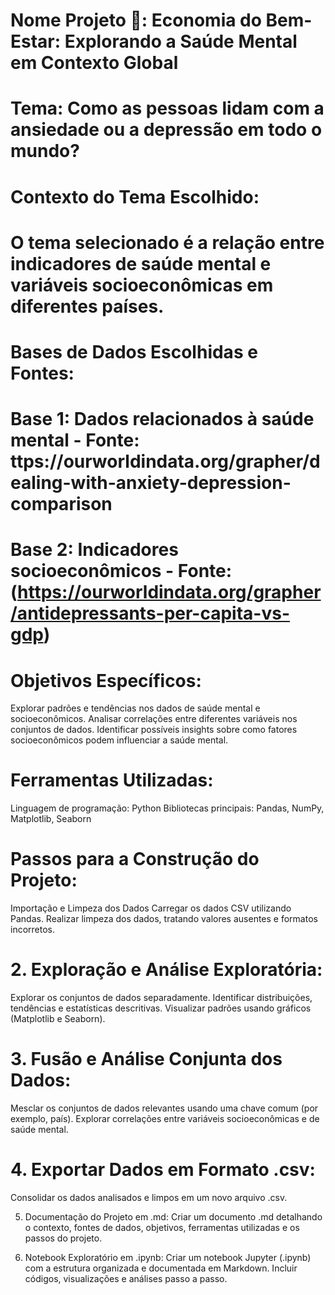 # Nome Projeto 🚀: Economia do Bem-Estar: Explorando a Saúde Mental em Contexto Global
# Tema: Como as pessoas lidam com a ansiedade ou a depressão em todo o mundo?
# Contexto do Tema Escolhido:
# O tema selecionado é a relação entre indicadores de saúde mental e variáveis socioeconômicas em diferentes países.
# Bases de Dados Escolhidas e Fontes:
# Base 1: Dados relacionados à saúde mental - Fonte: ttps://ourworldindata.org/grapher/dealing-with-anxiety-depression-comparison
# Base 2: Indicadores socioeconômicos - Fonte: (https://ourworldindata.org/grapher/antidepressants-per-capita-vs-gdp)

# Objetivos Específicos:
Explorar padrões e tendências nos dados de saúde mental e socioeconômicos.
Analisar correlações entre diferentes variáveis nos conjuntos de dados.
Identificar possíveis insights sobre como fatores socioeconômicos podem influenciar a saúde mental.

# Ferramentas Utilizadas:
Linguagem de programação: Python
Bibliotecas principais: Pandas, NumPy, Matplotlib, Seaborn


# Passos para a Construção do Projeto:
Importação e Limpeza dos Dados
Carregar os dados CSV utilizando Pandas.
Realizar limpeza dos dados, tratando valores ausentes e formatos incorretos.

# 2. Exploração e Análise Exploratória:
Explorar os conjuntos de dados separadamente.
Identificar distribuições, tendências e estatísticas descritivas.
Visualizar padrões usando gráficos (Matplotlib e Seaborn).

# 3. Fusão e Análise Conjunta dos Dados:
Mesclar os conjuntos de dados relevantes usando uma chave comum (por exemplo, país).
Explorar correlações entre variáveis socioeconômicas e de saúde mental.

# 4. Exportar Dados em Formato .csv:
Consolidar os dados analisados e limpos em um novo arquivo .csv.

5. Documentação do Projeto em .md:
Criar um documento .md detalhando o contexto, fontes de dados, objetivos, ferramentas utilizadas e os passos do projeto.

6. Notebook Exploratório em .ipynb:
Criar um notebook Jupyter (.ipynb) com a estrutura organizada e documentada em Markdown.
Incluir códigos, visualizações e análises passo a passo.


